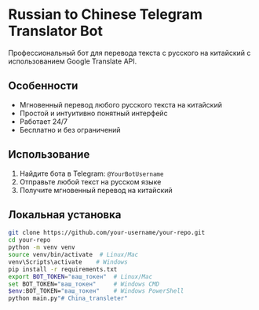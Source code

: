 # Russian to Chinese Telegram Translator Bot

Профессиональный бот для перевода текста с русского на китайский с использованием Google Translate API.

## Особенности
- Мгновенный перевод любого русского текста на китайский
- Простой и интуитивно понятный интерфейс
- Работает 24/7
- Бесплатно и без ограничений

## Использование
1. Найдите бота в Telegram: `@YourBotUsername`
2. Отправьте любой текст на русском языке
3. Получите мгновенный перевод на китайский

## Локальная установка
```bash
git clone https://github.com/your-username/your-repo.git
cd your-repo
python -m venv venv
source venv/bin/activate  # Linux/Mac
venv\Scripts\activate    # Windows
pip install -r requirements.txt
export BOT_TOKEN="ваш_токен"  # Linux/Mac
set BOT_TOKEN="ваш_токен"     # Windows CMD
$env:BOT_TOKEN="ваш_токен"    # Windows PowerShell
python main.py"# China_transleter" 
